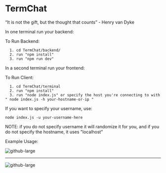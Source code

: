 # TermChat
“It is not the gift, but the thought that counts” - Henry van Dyke

In one terminal run your backend:

  To Run Backend:
  
  
      1. cd TermChat/backend/
      2. run "npm install"
      3. run "npm run dev"

In a second terminal run your frontend:


  To Run Client:
  
  
      1. cd TermChat/terminal
      2. run "npm install"
      3. run "node index.js" or specify the host you're connecting to with " node index.js -h your-hostname-or-ip "



If you want to specify your username, use:

 ``` node index.js -u your-username-here ```

NOTE: if you do not specify username it will randomize it for you, and if you do not specify the hostname, it uses "localhost"


Example Usage:

![github-large](https://i.ibb.co/3m7XSz1/example-Cmd.png)

----------------------------------------------------------------

![github-large](https://i.ibb.co/X8svNmN/backend-Pic.png)
